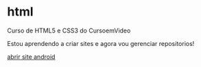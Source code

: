 # html
Curso de HTML5 e CSS3 do CursoemVideo

Estou aprendendo a criar sites e agora vou gerenciar repositorios!

<a href="https://1f1rst.github.io/html/android-v1/android.html">abrir site android</a>